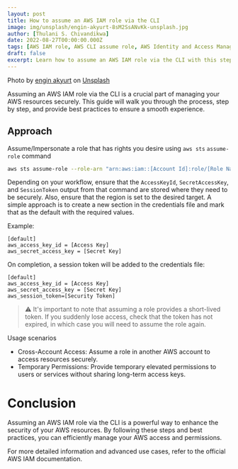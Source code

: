 ```yaml
---
layout: post
title: How to assume an AWS IAM role via the CLI
image: img/unsplash/engin-akyurt-8sM2SsANvKk-unsplash.jpg
author: [Thulani S. Chivandikwa]
date: 2022-08-27T00:00:00.000Z
tags: [AWS IAM role, AWS CLI assume role, AWS Identity and Access Management]
draft: false
excerpt: Learn how to assume an AWS IAM role via the CLI with this step-by-step guide.
---
```


Photo by <a href="https://unsplash.com/pt-br/@enginakyurt?utm_source=unsplash&utm_medium=referral&utm_content=creditCopyText">engin akyurt</a> on <a href="https://unsplash.com/photos/8sM2SsANvKk?utm_source=unsplash&utm_medium=referral&utm_content=creditCopyText">Unsplash</a>

Assuming an AWS IAM role via the CLI is a crucial part of managing your AWS resources securely. This guide will walk you through the process, step by step, and provide best practices to ensure a smooth experience.


## Approach

Assume/Impersonate a role that has rights you desire using `aws sts` `assume-role` command

```bash
aws sts assume-role --role-arn "arn:aws:iam::[Account Id]:role/[Role Name]" --role-session-name [Session Name]
```

Depending on your workflow, ensure that the `AccessKeyId`, `SecretAccessKey`, and `SessionToken` output from that command are stored where they need to be securely. Also, ensure that the region is set to the desired target. A simple approach is to create a new section in the credentials file and mark that as the default with the required values.

Example:

```
[default]
aws_access_key_id = [Access Key]
aws_secret_access_key = [Secret Key]
```

On completion, a session token will be added to the credentials file:

```
[default]
aws_access_key_id = [Access Key]
aws_secret_access_key = [Secret Key]
aws_session_token=[Security Token]
```

> ⚠️ It's important to note that assuming a role provides a short-lived token. If you suddenly lose access, check that the token has not expired, in which case you will need to assume the role again.

Usage scenarios
- Cross-Account Access: Assume a role in another AWS account to access resources securely.
- Temporary Permissions: Provide temporary elevated permissions to users or services without sharing long-term access keys.

# Conclusion

Assuming an AWS IAM role via the CLI is a powerful way to enhance the security of your AWS resources. By following these steps and best practices, you can efficiently manage your AWS access and permissions.

For more detailed information and advanced use cases, refer to the official AWS IAM documentation.
